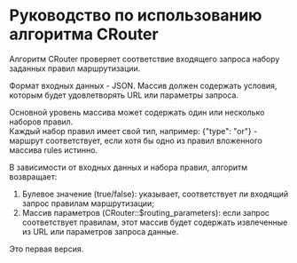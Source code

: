 # Руководство по использованию алгоритма CRouter

Алгоритм CRouter проверяет соответствие входящего запроса набору заданных 
правил маршрутизации.

Формат входных данных - JSON. Массив должен содержать условия, которым 
будет удовлетворять URL или параметры запроса.

Основной уровень массива может содержать один или несколько наборов правил.  
Каждый набор правил имеет свой тип, например: {"type": "or"} - маршрут 
соответствует, если хотя бы одно из правил вложенного массива rules истинно.

В зависимости от входных данных и набора правил, алгоритм возвращает:

1. Булевое значение (true/false): указывает, соответствует ли входящий запрос 
правилам маршрутизации;
2. Массив параметров (CRouter::$routing_parameters): если запрос соответствует 
правилам, этот массив будет содержать извлеченные из URL или параметров запроса 
данные.

Это первая версия.